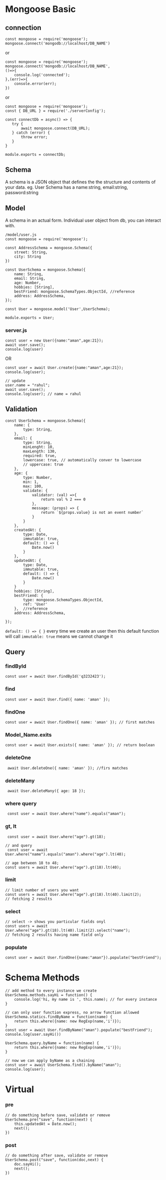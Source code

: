# Mongoose Basic
## connection
```
const mongoose = require('mongoose');
mongoose.connect('mongodb://localhost/DB_NAME')
 ```
or
```
const mongoose = require('mongoose');
mongoose.connect('mongodb://localhost/DB_NAME',
()=>{
    console.log('connected');
},(err)=>{
    console.error(err);
})
 ```

 or
 ```
const mongoose = require('mongoose');
const { DB_URL } = require('./serverConfig');

const connectDb = async() => {
    try {
        await mongoose.connect(DB_URL);
    } catch (error) {
        throw error;
    }
}

module.exports = connectDb;
 ```

## Schema 
A schema is a JSON object that defines the the structure and contents of your data.
eg. User Schema has a name:string, email:string, password:string

## Model
A schema in an actual form. Individual user object from db, you can interact with.

```
/model/user.js
const mongoose = require('mongoose');

const AddressSchema = mongoose.Schema({
    street: String,
    city: String
})

const UserSchema = mongoose.Schema({
    name: String,
    email: String,
    age: Number,
    hobbies: [String],
    bestFriend: mongoose.SchemaTypes.ObjectId, //reference
    address: AddressSchema,
});

const User = mongoose.model('User',UserSchema);

module.exports = User;
```

### server.js

```
const user = new User({name:"aman",age:21});
await user.save();
console.log(user)
```

OR 

```
const user = await User.create({name:"aman",age:21});
console.log(user);

// update
user.name = "rahul";
await user.save();
console.log(user); // name = rahul
```
 

## Validation
```
const UserSchema = mongoose.Schema({
    name: {
        type: String,
    },
    email: {
        type: String,
        minLenght: 10,
        maxLength: 130,
        required: true,
        lowercase: true, // automatically conver to lowercase
        // uppercase: true
    },
    age: {
        type: Number,
        min: 1,
        max: 100,
        validate: {
            validator: (val) =>{
                return val % 2 === 0 
            },
            message: (props) => {
                return `${props.value} is not an event number`
            }
        }
    },
    createdAt: {
        type: Date,
        immutable: true,  
        default: () => {
            Date.now()
        }
    },
    updatedAt: {
        type: Date,
        immutable: true,
        default: () => {
            Date.now()
        }
    }
    hobbies: [String],
    bestFriend: {
        type: mongoose.SchemaTypes.ObjectId,
        ref: 'User'
    },  //reference
    address: AddressSchema,

});

```

``` default: () => { } ``` every time we create an user then this default function will call
``` immutable: true ``` means we cannot change it

## Query

### findById
```
const user = await User.findById('q3232423');
```
### find
```
const user = await User.find({ name: 'aman' }); 
```
### findOne
```
const user = await User.findOne({ name: 'aman' }); // first matches
```
### Model_Name.exits
``` 
const user = await User.exists({ name: 'aman' }); // return boolean 
```
### deleteOne
```
 await User.deleteOne({ name: 'aman' }); //firs matches 
```
### deleteMany
```
 await User.deleteMany({ age: 18 }); 
```
### where query
```
 const user = await User.where("name").equals("aman"); 
```
### gt, lt

```
 const user = await User.where("age").gt(18); 
```
```
// and query
 const user = await User.where("name").equals("aman").where("age").lt(40); 
```
```
// age between 18 to 48;
const users = await User.where("age").gt(18).lt(40);
```
### limit
```
// limit number of users you want
const users = await User.where("age").gt(18).lt(40).limit(2);
// fetching 2 results
```
### select
```
// select -> shows you particular fields onyl
const users = await User.where("age").gt(18).lt(40).limit(2).select("name");
// fetching 2 results having name field only
```
### populate
```
const user = await User.findOne({name:"aman"}).populate("bestFriend");
```

# Schema Methods
```
// add method to every instance we create
UserSchema.methods.sayHi = function() {
    console.log('hi, my name is ', this.name); // for every instance
}

// can only user function express, no arrow function allowed
UserSchema.statics.findByName = function(name) {
    return this.where({name: new RegExp(name,'i')});
}
const user = await User.findByName("aman").populate("bestFriend");
console.log(user.sayHi())
```

```
UserSchema.query.byName = function(name) {
    return this.where({name: new RegExp(name,'i')});
}

// now we can apply byName as a chaining
const user = await UserSchema.find().byName("aman");
console.log(user);
```

# Virtual

### pre
```
// do something before save, validate or remove
UserSchema.pre("save", function(next) {
    this.updatedAt = Date.now();
    next();
})  
```
### post
```
// do something after save, validate or remove
UserSchema.post("save", function(doc,next) {
    doc.sayHi();
    next();
})  
```
